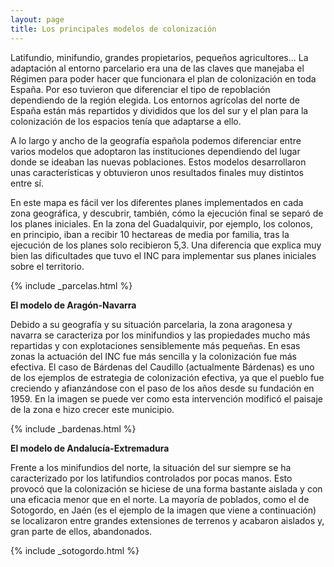 ```yaml
---
layout: page
title: Los principales modelos de colonización
---
```

Latifundio, minifundio, grandes propietarios, pequeños agricultores… La adaptación al entorno parcelario era una de las claves que manejaba el Régimen para poder hacer que funcionara el plan de colonización en toda España. Por eso tuvieron que diferenciar el tipo de repoblación dependiendo de la región elegida. Los entornos agrícolas del norte de España están más repartidos y divididos que los del sur y el plan para la colonización de los espacios tenía que adaptarse a ello.
 
A lo largo y ancho de la geografía española podemos diferenciar entre varios modelos que adoptaron las instituciones dependiendo del lugar donde se ideaban las nuevas poblaciones. Estos modelos desarrollaron unas características y obtuvieron unos resultados finales muy distintos entre sí.

En este mapa es fácil ver los diferentes planes implementados en cada zona geográfica, y descubrir, también, cómo la ejecución final se separó de los planes iniciales. En la zona del Guadalquivir, por ejemplo, los colonos, en principio, iban a recibir 10 hectareas de media por familia, tras la ejecución de los planes solo recibieron 5,3. Una diferencia que explica muy bien las dificultades que tuvo el INC para implementar sus planes iniciales sobre el territorio.


{% include _parcelas.html %}
 
<b>El modelo de Aragón-Navarra</b> 
 
Debido a su geografía y su situación parcelaria, la zona aragonesa y navarra se caracteriza por los minifundios y las propiedades mucho más repartidas y con explotaciones sensiblemente más pequeñas. En esas zonas la actuación del INC fue más sencilla y la colonización fue más efectiva. El caso de Bárdenas del Caudillo (actualmente Bárdenas) es uno de los ejemplos de estrategia de colonización efectiva, ya que el pueblo fue creciendo y afianzándose con el paso de los años desde su fundación en 1959. En la imagen se puede ver como esta intervención modificó el paisaje de la zona e hizo crecer este municipio.

{% include _bardenas.html %}

<b>El modelo de Andalucía-Extremadura</b>
 
Frente a los minifundios del norte, la situación del sur siempre se ha caracterizado por los latifundios controlados por pocas manos. Esto provocó que la colonización se hiciese de una forma bastante aislada y con una eficacia menor que en el norte. La mayoría de poblados, como el de Sotogordo, en Jaén (es el ejemplo de la imagen que viene a continuación) se localizaron entre grandes extensiones de terrenos y acabaron aislados y, gran parte de ellos, abandonados.

{% include _sotogordo.html %}
